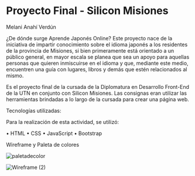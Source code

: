 # Proyecto Final - Silicon Misiones
Melani Anahí Verdún

¿De dónde surge Aprende Japonés Online? 
Este proyecto nace de la iniciativa de impartir conocimiento sobre el idioma japonés a los residentes de la provincia de Misiones, si bien primeramente está orientado a un público general, en mayor escala se planea que sea un apoyo para aquellas personas que quieren inmiscuirse en el idioma y que, mediante este medio, encuentren una guía con lugares, libros y demás que estén relacionados al mismo.

Es el proyecto final de la cursada de la Diplomatura en Desarrollo Front-End de la UTN en conjunto con Silicon Misiones. Las consignas eran utilizar las herramientas brindadas a lo largo de la cursada para crear una página web.

Tecnologías utilizadas:

Para la realización de esta actividad, se utilizó:

•	HTML
•	CSS
•	JavaScript
•	Bootstrap


Wireframe y Paleta de colores

![paletadecolor](https://github.com/menmuxi/proyectofinalsilicon/assets/147431051/fb1a44f5-45ff-4851-862e-9ffb8f83f365)


 
![Wireframe (2)](https://github.com/menmuxi/proyectofinalsilicon/assets/147431051/0671d1d4-fdaa-4bc8-9160-25785ea295a9)

 

